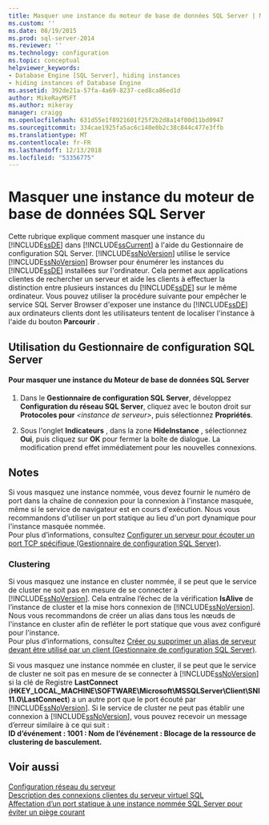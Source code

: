 ```yaml
---
title: Masquer une instance du moteur de base de données SQL Server | Microsoft Docs
ms.custom: ''
ms.date: 08/19/2015
ms.prod: sql-server-2014
ms.reviewer: ''
ms.technology: configuration
ms.topic: conceptual
helpviewer_keywords:
- Database Engine [SQL Server], hiding instances
- hiding instances of Database Engine
ms.assetid: 392de21a-57fa-4a69-8237-ced8ca86ed1d
author: MikeRayMSFT
ms.author: mikeray
manager: craigg
ms.openlocfilehash: 631d55e1f8921601f25f2b2d8a14f00d11bd0947
ms.sourcegitcommit: 334cae1925fa5ac6c140e0b2c38c844c477e3ffb
ms.translationtype: MT
ms.contentlocale: fr-FR
ms.lasthandoff: 12/13/2018
ms.locfileid: "53356775"
---
```

# <a name="hide-an-instance-of-sql-server-database-engine"></a>Masquer une instance du moteur de base de données SQL Server
  Cette rubrique explique comment masquer une instance du [!INCLUDE[ssDE](../../includes/ssde-md.md)] dans [!INCLUDE[ssCurrent](../../includes/sscurrent-md.md)] à l'aide du Gestionnaire de configuration SQL Server. [!INCLUDE[ssNoVersion](../../includes/ssnoversion-md.md)] utilise le service [!INCLUDE[ssNoVersion](../../includes/ssnoversion-md.md)] Browser pour énumérer les instances du [!INCLUDE[ssDE](../../includes/ssde-md.md)] installées sur l'ordinateur. Cela permet aux applications clientes de rechercher un serveur et aide les clients à effectuer la distinction entre plusieurs instances du [!INCLUDE[ssDE](../../includes/ssde-md.md)] sur le même ordinateur. Vous pouvez utiliser la procédure suivante pour empêcher le service SQL Server Browser d'exposer une instance du [!INCLUDE[ssDE](../../includes/ssde-md.md)] aux ordinateurs clients dont les utilisateurs tentent de localiser l'instance à l'aide du bouton **Parcourir** .  
  
##  <a name="SSMSProcedure"></a> Utilisation du Gestionnaire de configuration SQL Server  
  
#### <a name="to-hide-an-instance-of-the-sql-server-database-engine"></a>Pour masquer une instance du Moteur de base de données SQL Server  
  
1.  Dans le **Gestionnaire de configuration SQL Server**, développez **Configuration du réseau SQL Server**, cliquez avec le bouton droit sur **Protocoles pour** *\<instance de serveur>*, puis sélectionnez **Propriétés**.  
  
2.  Sous l'onglet **Indicateurs** , dans la zone **HideInstance** , sélectionnez **Oui**, puis cliquez sur **OK** pour fermer la boîte de dialogue. La modification prend effet immédiatement pour les nouvelles connexions.  
  
## <a name="remarks"></a>Notes  
 Si vous masquez une instance nommée, vous devez fournir le numéro de port dans la chaîne de connexion pour la connexion à l'instance masquée, même si le service de navigateur est en cours d'exécution. Nous vous recommandons d'utiliser un port statique au lieu d'un port dynamique pour l'instance masquée nommée.  
  Pour plus d’informations, consultez [Configurer un serveur pour écouter un port TCP spécifique &#40;Gestionnaire de configuration SQL Server&#41;](configure-a-server-to-listen-on-a-specific-tcp-port.md).  
  
### <a name="clustering"></a>Clustering  
 Si vous masquez une instance en cluster nommée, il se peut que le service de cluster ne soit pas en mesure de se connecter à [!INCLUDE[ssNoVersion](../../includes/ssnoversion-md.md)]. Cela entraîne l’échec de la vérification **IsAlive** de l’instance de cluster et la mise hors connexion de [!INCLUDE[ssNoVersion](../../includes/ssnoversion-md.md)]. Nous vous recommandons de créer un alias dans tous les nœuds de l'instance en cluster afin de refléter le port statique que vous avez configuré pour l'instance.  
 Pour plus d’informations, consultez [Créer ou supprimer un alias de serveur devant être utilisé par un client &#40;Gestionnaire de configuration SQL Server&#41;](create-or-delete-a-server-alias-for-use-by-a-client.md).  
  
 Si vous masquez une instance nommée en cluster, il se peut que le service de cluster ne soit pas en mesure de se connecter à [!INCLUDE[ssNoVersion](../../includes/ssnoversion-md.md)] si la clé de Registre **LastConnect** (**HKEY_LOCAL_MACHINE\SOFTWARE\Microsoft\MSSQLServer\Client\SNI11.0\LastConnect**) a un autre port que le port écouté par [!INCLUDE[ssNoVersion](../../includes/ssnoversion-md.md)]. Si le service de cluster ne peut pas établir une connexion à [!INCLUDE[ssNoVersion](../../includes/ssnoversion-md.md)], vous pouvez recevoir un message d’erreur similaire à ce qui suit :  
**ID d’événement : 1001 : Nom de l’événement : Blocage de la ressource de clustering de basculement.**  
  
## <a name="see-also"></a>Voir aussi  
 [Configuration réseau du serveur](server-network-configuration.md)   
 [Description des connexions clientes du serveur virtuel SQL](https://support.microsoft.com/kb/273673)   
 [Affectation d’un port statique à une instance nommée SQL Server pour éviter un piège courant](https://blogs.msdn.com/b/arvindsh/archive/2012/09/08/how-to-assign-a-static-port-to-a-sql-server-named-instance-and-avoid-a-common-pitfall.aspx)  
  
  
